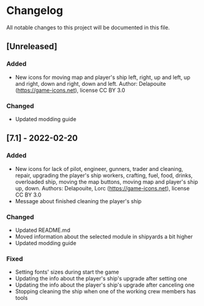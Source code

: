# Changelog
All notable changes to this project will be documented in this file.

## [Unreleased]

### Added
- New icons for moving map and player's ship left, right, up and left, up and
  right, down and right, down and left. Author: Delapouite
  (https://game-icons.net), license CC BY 3.0

### Changed
- Updated modding guide

## [7.1] - 2022-02-20

### Added
- New icons for lack of pilot, engineer, gunners, trader and cleaning, repair,
  upgrading the player's ship workers, crafting, fuel, food, drinks, overloaded
  ship, moving the map buttons, moving map and player's ship up, down. Authors:
  Delapouite, Lorc (https://game-icons.net), license CC BY 3.0
- Message about finished cleaning the player's ship

### Changed
- Updated README.md
- Moved information about the selected module in shipyards a bit higher
- Updated modding guide

### Fixed
- Setting fonts' sizes during start the game
- Updating the info about the player's ship's upgrade after setting one
- Updating the info about the player's ship's upgrade after canceling one
- Stopping cleaning the ship when one of the working crew members has tools
